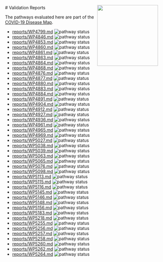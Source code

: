 <img style="float: right; width: 200px" src="logo.png" />
# Validation Reports


The pathways evaluated here are part of the [COVID-19 Disease Map](https://www.embopress.org/doi/full/10.15252/msb.202110387).

* [reports/WP4799.md](reports/WP4799.md) <img alt="pathway status" src="https://img.shields.io/endpoint?url=https://wikipathways.org/SARS-CoV-2-WikiPathways/reports/WP4799.json">
* [reports/WP4846.md](reports/WP4846.md) <img alt="pathway status" src="https://img.shields.io/endpoint?url=https://wikipathways.org/SARS-CoV-2-WikiPathways/reports/WP4846.json">
* [reports/WP4853.md](reports/WP4853.md) <img alt="pathway status" src="https://img.shields.io/endpoint?url=https://wikipathways.org/SARS-CoV-2-WikiPathways/reports/WP4853.json">
* [reports/WP4860.md](reports/WP4860.md) <img alt="pathway status" src="https://img.shields.io/endpoint?url=https://wikipathways.org/SARS-CoV-2-WikiPathways/reports/WP4860.json">
* [reports/WP4861.md](reports/WP4861.md) <img alt="pathway status" src="https://img.shields.io/endpoint?url=https://wikipathways.org/SARS-CoV-2-WikiPathways/reports/WP4861.json">
* [reports/WP4863.md](reports/WP4863.md) <img alt="pathway status" src="https://img.shields.io/endpoint?url=https://wikipathways.org/SARS-CoV-2-WikiPathways/reports/WP4863.json">
* [reports/WP4864.md](reports/WP4864.md) <img alt="pathway status" src="https://img.shields.io/endpoint?url=https://wikipathways.org/SARS-CoV-2-WikiPathways/reports/WP4864.json">
* [reports/WP4868.md](reports/WP4868.md) <img alt="pathway status" src="https://img.shields.io/endpoint?url=https://wikipathways.org/SARS-CoV-2-WikiPathways/reports/WP4868.json">
* [reports/WP4876.md](reports/WP4876.md) <img alt="pathway status" src="https://img.shields.io/endpoint?url=https://wikipathways.org/SARS-CoV-2-WikiPathways/reports/WP4876.json">
* [reports/WP4877.md](reports/WP4877.md) <img alt="pathway status" src="https://img.shields.io/endpoint?url=https://wikipathways.org/SARS-CoV-2-WikiPathways/reports/WP4877.json">
* [reports/WP4880.md](reports/WP4880.md) <img alt="pathway status" src="https://img.shields.io/endpoint?url=https://wikipathways.org/SARS-CoV-2-WikiPathways/reports/WP4880.json">
* [reports/WP4883.md](reports/WP4883.md) <img alt="pathway status" src="https://img.shields.io/endpoint?url=https://wikipathways.org/SARS-CoV-2-WikiPathways/reports/WP4883.json">
* [reports/WP4884.md](reports/WP4884.md) <img alt="pathway status" src="https://img.shields.io/endpoint?url=https://wikipathways.org/SARS-CoV-2-WikiPathways/reports/WP4884.json">
* [reports/WP4891.md](reports/WP4891.md) <img alt="pathway status" src="https://img.shields.io/endpoint?url=https://wikipathways.org/SARS-CoV-2-WikiPathways/reports/WP4891.json">
* [reports/WP4904.md](reports/WP4904.md) <img alt="pathway status" src="https://img.shields.io/endpoint?url=https://wikipathways.org/SARS-CoV-2-WikiPathways/reports/WP4904.json">
* [reports/WP4912.md](reports/WP4912.md) <img alt="pathway status" src="https://img.shields.io/endpoint?url=https://wikipathways.org/SARS-CoV-2-WikiPathways/reports/WP4912.json">
* [reports/WP4927.md](reports/WP4927.md) <img alt="pathway status" src="https://img.shields.io/endpoint?url=https://wikipathways.org/SARS-CoV-2-WikiPathways/reports/WP4927.json">
* [reports/WP4936.md](reports/WP4936.md) <img alt="pathway status" src="https://img.shields.io/endpoint?url=https://wikipathways.org/SARS-CoV-2-WikiPathways/reports/WP4936.json">
* [reports/WP4961.md](reports/WP4961.md) <img alt="pathway status" src="https://img.shields.io/endpoint?url=https://wikipathways.org/SARS-CoV-2-WikiPathways/reports/WP4961.json">
* [reports/WP4965.md](reports/WP4965.md) <img alt="pathway status" src="https://img.shields.io/endpoint?url=https://wikipathways.org/SARS-CoV-2-WikiPathways/reports/WP4965.json">
* [reports/WP4969.md](reports/WP4969.md) <img alt="pathway status" src="https://img.shields.io/endpoint?url=https://wikipathways.org/SARS-CoV-2-WikiPathways/reports/WP4969.json">
* [reports/WP5027.md](reports/WP5027.md) <img alt="pathway status" src="https://img.shields.io/endpoint?url=https://wikipathways.org/SARS-CoV-2-WikiPathways/reports/WP5027.json">
* [reports/WP5038.md](reports/WP5038.md) <img alt="pathway status" src="https://img.shields.io/endpoint?url=https://wikipathways.org/SARS-CoV-2-WikiPathways/reports/WP5038.json">
* [reports/WP5039.md](reports/WP5039.md) <img alt="pathway status" src="https://img.shields.io/endpoint?url=https://wikipathways.org/SARS-CoV-2-WikiPathways/reports/WP5039.json">
* [reports/WP5063.md](reports/WP5063.md) <img alt="pathway status" src="https://img.shields.io/endpoint?url=https://wikipathways.org/SARS-CoV-2-WikiPathways/reports/WP5063.json">
* [reports/WP5065.md](reports/WP5065.md) <img alt="pathway status" src="https://img.shields.io/endpoint?url=https://wikipathways.org/SARS-CoV-2-WikiPathways/reports/WP5065.json">
* [reports/WP5076.md](reports/WP5076.md) <img alt="pathway status" src="https://img.shields.io/endpoint?url=https://wikipathways.org/SARS-CoV-2-WikiPathways/reports/WP5076.json">
* [reports/WP5098.md](reports/WP5098.md) <img alt="pathway status" src="https://img.shields.io/endpoint?url=https://wikipathways.org/SARS-CoV-2-WikiPathways/reports/WP5098.json">
* [reports/WP5113.md](reports/WP5113.md) <img alt="pathway status" src="https://img.shields.io/endpoint?url=https://wikipathways.org/SARS-CoV-2-WikiPathways/reports/WP5113.json">
* [reports/WP5115.md](reports/WP5115.md) <img alt="pathway status" src="https://img.shields.io/endpoint?url=https://wikipathways.org/SARS-CoV-2-WikiPathways/reports/WP5115.json">
* [reports/WP5116.md](reports/WP5116.md) <img alt="pathway status" src="https://img.shields.io/endpoint?url=https://wikipathways.org/SARS-CoV-2-WikiPathways/reports/WP5116.json">
* [reports/WP5145.md](reports/WP5145.md) <img alt="pathway status" src="https://img.shields.io/endpoint?url=https://wikipathways.org/SARS-CoV-2-WikiPathways/reports/WP5145.json">
* [reports/WP5146.md](reports/WP5146.md) <img alt="pathway status" src="https://img.shields.io/endpoint?url=https://wikipathways.org/SARS-CoV-2-WikiPathways/reports/WP5146.json">
* [reports/WP5148.md](reports/WP5148.md) <img alt="pathway status" src="https://img.shields.io/endpoint?url=https://wikipathways.org/SARS-CoV-2-WikiPathways/reports/WP5148.json">
* [reports/WP5156.md](reports/WP5156.md) <img alt="pathway status" src="https://img.shields.io/endpoint?url=https://wikipathways.org/SARS-CoV-2-WikiPathways/reports/WP5156.json">
* [reports/WP5183.md](reports/WP5183.md) <img alt="pathway status" src="https://img.shields.io/endpoint?url=https://wikipathways.org/SARS-CoV-2-WikiPathways/reports/WP5183.json">
* [reports/WP5218.md](reports/WP5218.md) <img alt="pathway status" src="https://img.shields.io/endpoint?url=https://wikipathways.org/SARS-CoV-2-WikiPathways/reports/WP5218.json">
* [reports/WP5255.md](reports/WP5255.md) <img alt="pathway status" src="https://img.shields.io/endpoint?url=https://wikipathways.org/SARS-CoV-2-WikiPathways/reports/WP5255.json">
* [reports/WP5256.md](reports/WP5256.md) <img alt="pathway status" src="https://img.shields.io/endpoint?url=https://wikipathways.org/SARS-CoV-2-WikiPathways/reports/WP5256.json">
* [reports/WP5257.md](reports/WP5257.md) <img alt="pathway status" src="https://img.shields.io/endpoint?url=https://wikipathways.org/SARS-CoV-2-WikiPathways/reports/WP5257.json">
* [reports/WP5258.md](reports/WP5258.md) <img alt="pathway status" src="https://img.shields.io/endpoint?url=https://wikipathways.org/SARS-CoV-2-WikiPathways/reports/WP5258.json">
* [reports/WP5260.md](reports/WP5260.md) <img alt="pathway status" src="https://img.shields.io/endpoint?url=https://wikipathways.org/SARS-CoV-2-WikiPathways/reports/WP5260.json">
* [reports/WP5262.md](reports/WP5262.md) <img alt="pathway status" src="https://img.shields.io/endpoint?url=https://wikipathways.org/SARS-CoV-2-WikiPathways/reports/WP5262.json">
* [reports/WP5264.md](reports/WP5264.md) <img alt="pathway status" src="https://img.shields.io/endpoint?url=https://wikipathways.org/SARS-CoV-2-WikiPathways/reports/WP5264.json">

